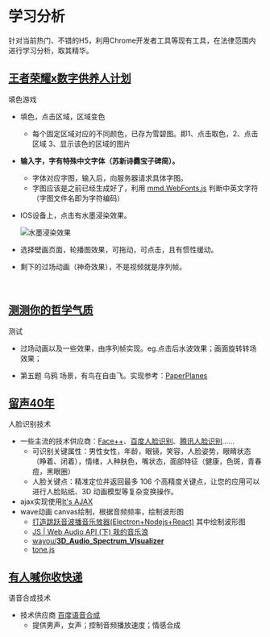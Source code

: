 # 学习分析

针对当前热门、不错的H5，利用Chrome开发者工具等现有工具，在法律范围内进行学习分析，取其精华。



## [王者荣耀x数字供养人计划](https://pvp.qq.com/act/a20180921dunhuang/)

填色游戏

- 填色，点击区域，区域变色

  - 每个固定区域对应的不同颜色，已存为雪碧图。即1、点击取色，2、点击区域 3、显示该色的区域的图片

- **输入字，字有特殊中文字体（苏新诗爨宝子碑简）。**
  - 字体对应字图，输入后，向服务器请求具体字图。
  - 字图应该是之前已经生成好了，利用 [mmd.WebFonts.js](https://github.com/Sanchez3/MyProject/blob/master/!!!Learn/mmd.WebFonts.js) 判断中英文字符（字图文件名即为字符编码）

- IOS设备上，点击有水墨浸染效果。

  ![水墨浸染效果](https://github.com/Sanchez3/MyProject/blob/master/!!!Learn/%E6%B0%B4%E5%A2%A8%E6%B5%B8%E6%9F%93%E6%95%88%E6%9E%9C.gif)

- 选择壁画页面，轮播图效果，可拖动，可点击，且有惯性缓动。

- 剩下的过场动画（神奇效果），不是视频就是序列帧。

  ​



## [测测你的哲学气质](https://c.m.163.com/nc/qa/activity/dada_philosophy_7/index.html)
测试

- 过场动画以及一些效果，由序列帧实现。eg.点击后水波效果；画面旋转转场效果；

- 第五题 乌鸦 场景，有鸟在自由飞。实现参考：[PaperPlanes](https://github.com/Sanchez3/paperplanes)



## [留声40年](https://st.music.163.com/c/reform40-h5/z/index.html)

人脸识别技术

- 一些主流的技术供应商：[Face++](https://www.faceplusplus.com.cn/)、[百度人脸识别](https://ai.baidu.com/tech/face)、[腾讯人脸识别](https://ai.qq.com/doc/detectface.shtml)……
  - 可识别关键属性：男性女性，年龄，眼镜，笑容，人脸姿势，眼睛状态（睁着、闭着），情绪，人种肤色，嘴状态，面部特征（健康，色斑，青春痘，黑眼圈）
  - 人脸关键点：精准定位并返回最多 106 个高精度关键点，让您的应用可以进行人脸贴纸、3D 动画模型等复杂变换操作。
- ajax实现使用[It's AJAX](https://github.com/ded/reqwest)
- wave动画  canvas绘制，根据音频频率，绘制波形图
  - [打造跳跃音波播音乐放器(Electron+Nodejs+React)](https://juejin.im/post/5af02453518825672c00dfd4) 其中绘制波形图
  - [JS | Web Audio API (下) 我的音乐浪](https://www.jianshu.com/p/b52d09ee4c7c)
  - [wayou/**3D_Audio_Spectrum_VIsualizer**](https://github.com/Wayou/3D_Audio_Spectrum_VIsualizer)
  - [tone.js](https://tonejs.github.io/)

## [有人喊你收快递](http://cai.heymeo.net/)
语音合成技术
- 技术供应商 [百度语音合成](https://ai.baidu.com/tech/speech/tts) 
  - 提供男声，女声；控制音频播放速度；情感合成


